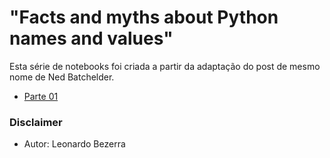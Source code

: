 # "Facts and myths about Python names and values"

Esta série de notebooks foi criada a partir da adaptação do post de mesmo nome de Ned Batchelder.

* [Parte 01](ned/names-and-values-01.ipynb)

### Disclaimer
* Autor: Leonardo Bezerra
